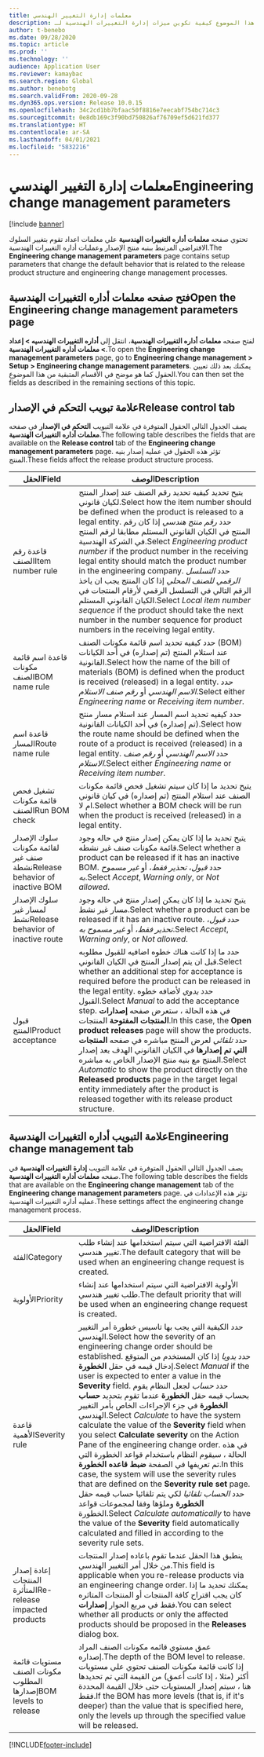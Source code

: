 ```yaml
---
title: معلمات إدارة التغيير الهندسي‬
description: يشرح هذا الموضوع كيفية تكوين ميزات إدارة التغييرات الهندسية لـ Microsoft Dynamics 365 Supply Chain Management.
author: t-benebo
ms.date: 09/28/2020
ms.topic: article
ms.prod: ''
ms.technology: ''
audience: Application User
ms.reviewer: kamaybac
ms.search.region: Global
ms.author: benebotg
ms.search.validFrom: 2020-09-28
ms.dyn365.ops.version: Release 10.0.15
ms.openlocfilehash: 34c2cd1bb7bfaac50f8816e7eecabf754bc714c3
ms.sourcegitcommit: 0e8db169c3f90bd750826af76709ef5d621fd377
ms.translationtype: HT
ms.contentlocale: ar-SA
ms.lasthandoff: 04/01/2021
ms.locfileid: "5832216"
---
```

# <a name="engineering-change-management-parameters"></a><span data-ttu-id="4108e-103">معلمات إدارة التغيير الهندسي‬</span><span class="sxs-lookup"><span data-stu-id="4108e-103">Engineering change management parameters</span></span>

[!include [banner](../includes/banner.md)]

<span data-ttu-id="4108e-104">تحتوي صفحه **معلمات أداره التغييرات الهندسية** علي معلمات اعداد تقوم بتغيير السلوك الافتراضي المرتبط ببنيه منتج الإصدار وعمليات أداره التغييرات الهندسية.</span><span class="sxs-lookup"><span data-stu-id="4108e-104">The **Engineering change management parameters** page contains setup parameters that change the default behavior that is related to the release product structure and engineering change management processes.</span></span>

## <a name="open-the-engineering-change-management-parameters-page"></a><span data-ttu-id="4108e-105">فتح صفحه معلمات أداره التغييرات الهندسية</span><span class="sxs-lookup"><span data-stu-id="4108e-105">Open the Engineering change management parameters page</span></span>

<span data-ttu-id="4108e-106">لفتح صفحه **معلمات أداره التغييرات الهندسية**، انتقل إلى **أداره التغييرات الهندسيه \> إعداد \> معلمات أداره التغييرات الهندسية**.</span><span class="sxs-lookup"><span data-stu-id="4108e-106">To open the **Engineering change management parameters** page, go to **Engineering change management \> Setup \> Engineering change management parameters**.</span></span> <span data-ttu-id="4108e-107">يمكنك بعد ذلك تعيين الحقول كما هو موضح في الأقسام المتبقية من هذا الموضوع.</span><span class="sxs-lookup"><span data-stu-id="4108e-107">You can then set the fields as described in the remaining sections of this topic.</span></span>

## <a name="release-control-tab"></a><span data-ttu-id="4108e-108">علامة تبويب التحكم في الإصدار</span><span class="sxs-lookup"><span data-stu-id="4108e-108">Release control tab</span></span>

<span data-ttu-id="4108e-109">يصف الجدول التالي الحقول المتوفرة في علامة التبويب **التحكم في الإصدار** في صفحه **معلمات أداره التغييرات الهندسية**.</span><span class="sxs-lookup"><span data-stu-id="4108e-109">The following table describes the fields that are available on the **Release control** tab of the **Engineering change management parameters** page.</span></span> <span data-ttu-id="4108e-110">تؤثر هذه الحقول في عمليه إصدار بنيه المنتج.</span><span class="sxs-lookup"><span data-stu-id="4108e-110">These fields affect the release product structure process.</span></span>

| <span data-ttu-id="4108e-111">الحقل</span><span class="sxs-lookup"><span data-stu-id="4108e-111">Field</span></span> | <span data-ttu-id="4108e-112">الوصف</span><span class="sxs-lookup"><span data-stu-id="4108e-112">Description</span></span> |
|---|---|
| <span data-ttu-id="4108e-113">قاعدة رقم الصنف</span><span class="sxs-lookup"><span data-stu-id="4108e-113">Item number rule</span></span> | <span data-ttu-id="4108e-114">يتيح تحديد كيفيه تحديد رقم الصنف عند إصدار المنتج لكيان قانوني.</span><span class="sxs-lookup"><span data-stu-id="4108e-114">Select how the item number should be defined when the product is released to a legal entity.</span></span> <span data-ttu-id="4108e-115">حدد *رقم منتج هندسي* إذا كان رقم المنتج في الكيان القانوني المستلم مطابقا لرقم المنتج في الشركة الهندسية.</span><span class="sxs-lookup"><span data-stu-id="4108e-115">Select *Engineering product number* if the product number in the receiving legal entity should match the product number in the engineering company.</span></span> <span data-ttu-id="4108e-116">حدد *التسلسل الرقمي للصنف المحلي* إذا كان المنتج يجب ان ياخذ الرقم التالي في التسلسل الرقمي لأرقام المنتجات في الكيان القانوني المستلم.</span><span class="sxs-lookup"><span data-stu-id="4108e-116">Select *Local item number sequence* if the product should take the next number in the number sequence for product numbers in the receiving legal entity.</span></span> |
| <span data-ttu-id="4108e-117">قاعدة اسم قائمة مكونات الصنف</span><span class="sxs-lookup"><span data-stu-id="4108e-117">BOM name rule</span></span> | <span data-ttu-id="4108e-118">حدد كيفيه تحديد اسم قائمة مكونات الصنف (BOM) عند استلام المنتج (تم إصداره) في أحد الكيانات القانونية.</span><span class="sxs-lookup"><span data-stu-id="4108e-118">Select how the name of the bill of materials (BOM) is defined when the product is received (released) in a legal entity.</span></span> <span data-ttu-id="4108e-119">حدد *الاسم الهندسي* أو *رقم صنف الاستلام*.</span><span class="sxs-lookup"><span data-stu-id="4108e-119">Select either *Engineering name* or *Receiving item number*.</span></span> |
| <span data-ttu-id="4108e-120">قاعدة اسم المسار</span><span class="sxs-lookup"><span data-stu-id="4108e-120">Route name rule</span></span> | <span data-ttu-id="4108e-121">حدد كيفيه تحديد اسم المسار عند استلام مسار منتج (تم إصداره) في أحد الكيانات القانونية.</span><span class="sxs-lookup"><span data-stu-id="4108e-121">Select how the route name should be defined when the route of a product is received (released) in a legal entity.</span></span> <span data-ttu-id="4108e-122">حدد *الاسم الهندسي* أو *رقم صنف الاستلام*.</span><span class="sxs-lookup"><span data-stu-id="4108e-122">Select either *Engineering name* or *Receiving item number*.</span></span> |
| <span data-ttu-id="4108e-123">تشغيل فحص قائمة مكونات الصنف</span><span class="sxs-lookup"><span data-stu-id="4108e-123">Run BOM check</span></span> | <span data-ttu-id="4108e-124">يتيح تحديد ما إذا كان سيتم تشغيل فحص قائمة مكونات الصنف عند استلام المنتج (تم إصداره) في كيان قانوني ام لا.</span><span class="sxs-lookup"><span data-stu-id="4108e-124">Select whether a BOM check will be run when the product is received (released) in a legal entity.</span></span> |
| <span data-ttu-id="4108e-125">سلوك الإصدار لقائمة مكونات صنف غير نشطة</span><span class="sxs-lookup"><span data-stu-id="4108e-125">Release behavior of inactive BOM</span></span> | <span data-ttu-id="4108e-126">يتيح تحديد ما إذا كان يمكن إصدار منتج في حاله وجود قائمة مكونات صنف غير نشطه.</span><span class="sxs-lookup"><span data-stu-id="4108e-126">Select whether a product can be released if it has an inactive BOM.</span></span> <span data-ttu-id="4108e-127">حدد *قبول*، *تحذير فقط*، أو *غير مسموح به*.</span><span class="sxs-lookup"><span data-stu-id="4108e-127">Select *Accept*, *Warning only*, or *Not allowed*.</span></span> |
| <span data-ttu-id="4108e-128">سلوك الإصدار لمسار غير نشط</span><span class="sxs-lookup"><span data-stu-id="4108e-128">Release behavior of inactive route</span></span> | <span data-ttu-id="4108e-129">يتيح تحديد ما إذا كان يمكن إصدار منتج في حاله وجود مسار غير نشط.</span><span class="sxs-lookup"><span data-stu-id="4108e-129">Select whether a product can be released if it has an inactive route.</span></span> <span data-ttu-id="4108e-130">حدد *قبول*، *تحذير فقط*، أو *غير مسموح به*.</span><span class="sxs-lookup"><span data-stu-id="4108e-130">Select *Accept*, *Warning only*, or *Not allowed*.</span></span>|
| <span data-ttu-id="4108e-131">قبول المنتج</span><span class="sxs-lookup"><span data-stu-id="4108e-131">Product acceptance</span></span> | <span data-ttu-id="4108e-132">حدد ما إذا كانت هناك خطوه اضافيه للقبول مطلوبه قبل ان يتم إصدار المنتج في الكيان القانوني.</span><span class="sxs-lookup"><span data-stu-id="4108e-132">Select whether an additional step for acceptance is required before the product can be released in the legal entity.</span></span> <span data-ttu-id="4108e-133">حدد *يدوي* لأضافه خطوه القبول.</span><span class="sxs-lookup"><span data-stu-id="4108e-133">Select *Manual* to add the acceptance step.</span></span> <span data-ttu-id="4108e-134">في هذه الحالة ، ستعرض صفحه **إصدارات المنتجات المفتوحة** المنتجات.</span><span class="sxs-lookup"><span data-stu-id="4108e-134">In this case, the **Open product releases** page will show the products.</span></span> <span data-ttu-id="4108e-135">حدد *تلقائي* لعرض المنتج مباشره في صفحه **المنتجات التي تم إصدارها** في الكيان القانوني الهدف بعد إصدار المنتج مع بنيه منتج الإصدار الخاص به مباشره.</span><span class="sxs-lookup"><span data-stu-id="4108e-135">Select *Automatic* to show the product directly on the **Released products** page in the target legal entity immediately after the product is released together with its release product structure.</span></span> |

## <a name="engineering-change-management-tab"></a><span data-ttu-id="4108e-136">علامة التبويب أداره التغييرات الهندسية</span><span class="sxs-lookup"><span data-stu-id="4108e-136">Engineering change management tab</span></span>

<span data-ttu-id="4108e-137">يصف الجدول التالي الحقول المتوفرة في علامة التبويب **إدارة التغييرات الهندسية** في صفحه **معلمات أداره التغييرات الهندسية**.</span><span class="sxs-lookup"><span data-stu-id="4108e-137">The following table describes the fields that are available on the **Engineering change management** tab of the **Engineering change management parameters** page.</span></span> <span data-ttu-id="4108e-138">تؤثر هذه الإعدادات في عمليه أداره التغييرات الهندسية.</span><span class="sxs-lookup"><span data-stu-id="4108e-138">These settings affect the engineering change management process.</span></span>

| <span data-ttu-id="4108e-139">الحقل</span><span class="sxs-lookup"><span data-stu-id="4108e-139">Field</span></span> | <span data-ttu-id="4108e-140">الوصف</span><span class="sxs-lookup"><span data-stu-id="4108e-140">Description</span></span> |
|---|---|
| <span data-ttu-id="4108e-141">‏‏الفئة</span><span class="sxs-lookup"><span data-stu-id="4108e-141">Category</span></span> | <span data-ttu-id="4108e-142">الفئة الافتراضية التي سيتم استخدامها عند إنشاء طلب تغيير هندسي.</span><span class="sxs-lookup"><span data-stu-id="4108e-142">The default category that will be used when an engineering change request is created.</span></span> |
| <span data-ttu-id="4108e-143">الأولوية</span><span class="sxs-lookup"><span data-stu-id="4108e-143">Priority</span></span> | <span data-ttu-id="4108e-144">الأولوية الافتراضية التي سيتم استخدامها عند إنشاء طلب تغيير هندسي.</span><span class="sxs-lookup"><span data-stu-id="4108e-144">The default priority that will be used when an engineering change request is created.</span></span> |
| <span data-ttu-id="4108e-145">قاعدة الأهمية</span><span class="sxs-lookup"><span data-stu-id="4108e-145">Severity rule</span></span> | <span data-ttu-id="4108e-146">حدد الكيفية التي يجب بها تاسيس خطورة أمر التغيير الهندسي.</span><span class="sxs-lookup"><span data-stu-id="4108e-146">Select how the severity of an engineering change order should be established.</span></span> <span data-ttu-id="4108e-147">حدد *يدويا* إذا كان المستخدم من المتوقع إدخال قيمه في حقل **الخطورة**.</span><span class="sxs-lookup"><span data-stu-id="4108e-147">Select *Manual* if the user is expected to enter a value in the **Severity** field.</span></span> <span data-ttu-id="4108e-148">حدد *حساب* لجعل النظام يقوم بحساب قيمه حقل **الخطورة** عندما تقوم بتحديد **حساب الخطورة** في جزء الإجراءات الخاص بأمر التغيير الهندسي.</span><span class="sxs-lookup"><span data-stu-id="4108e-148">Select *Calculate* to have the system calculate the value of the **Severity** field when you select **Calculate severity** on the Action Pane of the engineering change order.</span></span> <span data-ttu-id="4108e-149">في هذه الحالة ، سيقوم النظام باستخدام قواعد الخطورة التي تم تعريفها في الصفحة **ضبط قاعده الخطورة**.</span><span class="sxs-lookup"><span data-stu-id="4108e-149">In this case, the system will use the severity rules that are defined on the **Severity rule set** page.</span></span> <span data-ttu-id="4108e-150">حدد *الحساب تلقائيا* لكي يتم تلقائيا حساب قيمه حقل **الخطورة** وملؤها وفقا لمجموعات قواعد الخطورة.</span><span class="sxs-lookup"><span data-stu-id="4108e-150">Select *Calculate automatically* to have the value of the **Severity** field automatically calculated and filled in according to the severity rule sets.</span></span> |
| <span data-ttu-id="4108e-151">إعادة إصدار المنتجات المتأثرة</span><span class="sxs-lookup"><span data-stu-id="4108e-151">Re-release impacted products</span></span> | <span data-ttu-id="4108e-152">ينطبق هذا الحقل عندما تقوم باعاده إصدار المنتجات من خلال أمر التغيير الهندسي.</span><span class="sxs-lookup"><span data-stu-id="4108e-152">This field is applicable when you re-release products via an engineering change order.</span></span> <span data-ttu-id="4108e-153">يمكنك تحديد ما إذا كان يجب اقتراح كافة المنتجات أو المنتجات المتاثره فقط في مربع الحوار **إصدارات**.</span><span class="sxs-lookup"><span data-stu-id="4108e-153">You can select whether all products or only the affected products should be proposed in the **Releases** dialog box.</span></span> |
| <span data-ttu-id="4108e-154">مستويات قائمة مكونات الصنف المطلوب إصدارها</span><span class="sxs-lookup"><span data-stu-id="4108e-154">BOM levels to release</span></span> | <span data-ttu-id="4108e-155">عمق مستوي قائمه مكونات الصنف المراد إصداره.</span><span class="sxs-lookup"><span data-stu-id="4108e-155">The depth of the BOM level to release.</span></span> <span data-ttu-id="4108e-156">إذا كانت قائمة مكونات الصنف تحتوي علي مستويات أكثر (مثلا ، إذا كانت أعمق) من القيمة التي تم تحديدها هنا ، سيتم إصدار المستويات حتى خلال القيمة المحددة فقط.</span><span class="sxs-lookup"><span data-stu-id="4108e-156">If the BOM has more levels (that is, if it's deeper) than the value that is specified here, only the levels up through the specified value will be released.</span></span> |


[!INCLUDE[footer-include](../../includes/footer-banner.md)]